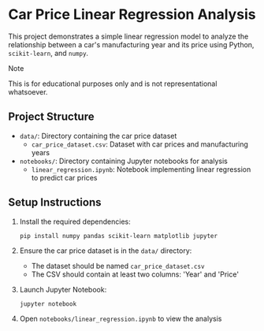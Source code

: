 # Car Price Linear Regression Analysis

This project demonstrates a simple linear regression model to analyze the relationship between a car's manufacturing year and its price using Python, `scikit-learn`, and `numpy`.

> [!NOTE]
> This is for educational purposes only and is not representational whatsoever.

## Project Structure

- `data/`: Directory containing the car price dataset
  - `car_price_dataset.csv`: Dataset with car prices and manufacturing years
- `notebooks/`: Directory containing Jupyter notebooks for analysis
  - `linear_regression.ipynb`: Notebook implementing linear regression to predict car prices

## Setup Instructions

1. Install the required dependencies:
   ```
   pip install numpy pandas scikit-learn matplotlib jupyter
   ```

2. Ensure the car price dataset is in the `data/` directory:
   - The dataset should be named `car_price_dataset.csv`
   - The CSV should contain at least two columns: 'Year' and 'Price'

3. Launch Jupyter Notebook:
   ```
   jupyter notebook
   ```

4. Open `notebooks/linear_regression.ipynb` to view the analysis
